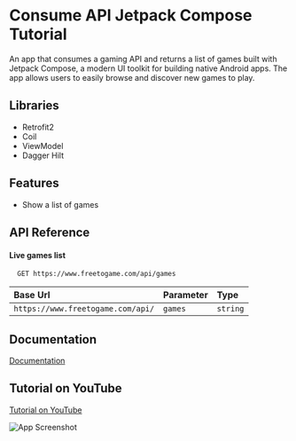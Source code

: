 # Consume API Jetpack Compose Tutorial

An app that consumes a gaming API and returns a list of games built with Jetpack Compose, a modern UI toolkit for building native Android apps. The app allows users to easily browse and discover new games to play.

## Libraries

- Retrofit2
- Coil
- ViewModel
- Dagger Hilt

## Features

- Show a list of games


## API Reference

#### Live games list

```http
  GET https://www.freetogame.com/api/games
```

| Base Url                          | Parameter     | Type                       |
| :-------------------------------- | :------------ | :------------------------- |
| `https://www.freetogame.com/api/` | `games`       | `string`                   |

## Documentation

[Documentation](https://www.freetogame.com/api-doc)

## Tutorial on YouTube

[Tutorial on YouTube](https://youtu.be/e2tvVJtfGQM)

![App Screenshot](https://pbs.twimg.com/media/FkN2r7bWYAAwZP_?format=jpg&name=large)
